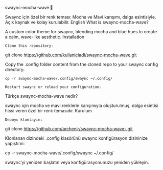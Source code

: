 swaync-mocha-wave 🌊

Swaync için özel bir renk teması: Mocha ve Mavi karışımı, dalga esintisiyle.
Açık kaynak ve kolay kurulabilir.
English
What is swaync-mocha-wave?

A custom color theme for swaync, blending mocha and blue hues to create a calm, wave-like aesthetic.
Installation

    Clone this repository:

git clone https://github.com/kullaniciadi/swaync-mocha-wave.git

Copy the .config folder content from the cloned repo to your swaync config directory:

    cp -r swaync-mocha-wave/.config/swaync ~/.config/

    Restart swaync or reload your configuration.

Türkçe
swaync-mocha-wave nedir?

swaync için mocha ve mavi renklerin karışımıyla oluşturulmuş, dalga esintisi hissi veren özel bir renk temasıdır.
Kurulum

    Depoyu klonlayın:

git clone https://github.com/archenir/swaync-mocha-wave-.git

Klonlanan dizindeki .config klasörünü swaync konfigürasyon dizininize yapıştırın:

cp -r swaync-mocha-wave/.config/swaync ~/.config/

swaync’yi yeniden başlatın veya konfigürasyonunuzu yeniden yükleyin.
